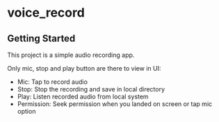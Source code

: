 # voice_record

## Getting Started

This project is a simple audio recording app.

Only mic, stop and play button are there to view in UI:

- Mic: Tap to record audio
- Stop: Stop the recording and save in local directory
- Play: Listen recorded audio from local system
- Permission: Seek permission when you landed on screen or tap mic option
